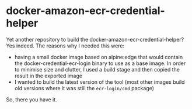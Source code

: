 # docker-amazon-ecr-credential-helper

Yet another repository to build the docker-amazon-ecr-credential-helper? Yes indeed. The reasons why I needed this were:
- having a small docker image based on alpine:edge that would contain the docker-credential-ecr-login binary to use as a base image. In order to minimise size and clutter, I used a build stage and then copied the result in the exported image
- I wanted to build the latest version of the tool (most other images build old versions where it was still the `ecr-login/cmd` package)

So, there you have it.
